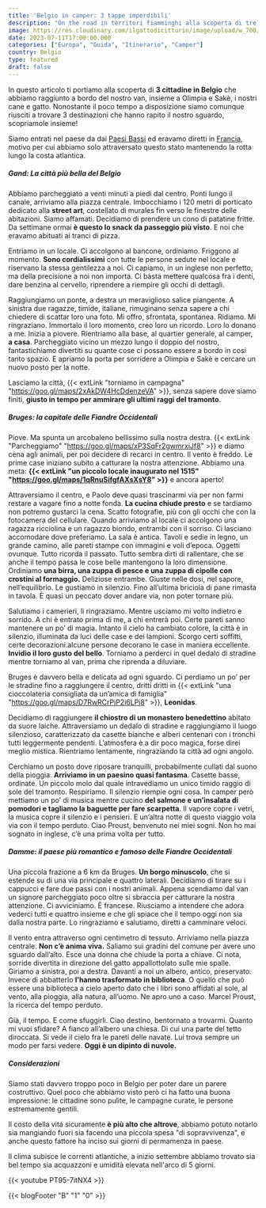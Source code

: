 ```yaml
---
title: 'Belgio in camper: 3 tappe imperdibili'
description: "On the road in territori fiamminghi alla scoperta di tre tappe imperdibili"
image: https://res.cloudinary.com/ilgattodicitturin/image/upload/w_700/f_auto,q_auto:good/v1689502214/Articoli/Belgio/gand-canale_xb3df3.jpg
date: 2023-07-11T17:00:00.000
categories: ["Europa", "Guida", "Itinerario", "Camper"]
country: Belgio
type: featured
draft: false
---
```


<script src="https://product-gallery.cloudinary.com/all.js" type="text/javascript">
</script>  

In questo articolo ti portiamo alla scoperta di **3 cittadine in Belgio** che abbiamo raggiunto a bordo del nostro van, insieme a Olimpia e Sakè, i nostri cane e gatto. Nonostante il poco tempo a disposizione siamo comunque riusciti a trovare 3 destinazioni che hanno rapito il nostro sguardo, scopriamole insieme! 

Siamo entrati nel paese da  dai [Paesi Bassi](/blog/viaggio-paesi-bassi-in-camper-itinerari/) ed eravamo diretti in [Francia](/blog/viaggio-francia-alta-francia-in-camper-itinerari/), motivo per cui abbiamo solo attraversato questo stato mantenendo la rotta lungo la costa atlantica.

##### Gand: La città più bella del Belgio

Abbiamo parcheggiato a venti minuti a piedi dal centro. Ponti lungo il canale, arriviamo alla piazza centrale. Imbocchiamo i 120 metri di porticato dedicato alla **street art**, costellato di murales fin verso le finestre delle abitazioni. Siamo affamati. Decidiamo di prendere un cono di patatine fritte. Da settimane ormai **è questo lo snack da passeggio più visto**. E noi che eravamo abituati ai tranci di pizza. 

Entriamo in un locale. Ci accolgono al bancone, ordiniamo. Friggono al momento. **Sono cordialissimi** con tutte le persone sedute nel locale e riservano la stessa gentilezza a noi. Ci capiamo, in un inglese non perfetto, ma della precisione a noi non importa. Ci basta mettere qualcosa fra i denti, dare benzina al cervello, riprendere a riempire gli occhi di dettagli. 

Raggiungiamo un ponte, a destra un meraviglioso salice piangente. A sinistra due ragazze, timide, italiane, rimuginano senza sapere a chi chiedere di scattar loro una foto. Mi offro, sfrontata, spontanea. Ridiamo. Mi ringraziano. Immortalo il loro momento, creo loro un ricordo. Loro lo donano a me. Inizia a piovere. Rientriamo alla base, al quartier generale, al camper, **a casa**. Parcheggiato vicino un mezzo lungo il doppio del nostro, fantastichiamo divertiti su quante cose ci possano essere a bordo in cosi tanto spazio. E apriamo la porta per sorridere a Olimpia e Sakè e cercare un nuovo posto per la notte. 

Lasciamo la città, {{< extLink "torniamo in campagna" "https://goo.gl/maps/2xAkDW4HcDdenzeVA" >}}, senza sapere dove siamo finiti, **giusto in tempo per ammirare gli ultimi raggi del tramonto**. 

<div id="my-gallery" style="max-width:100%;margin:auto">
</div>

<script>
     const myWidget = cloudinary.galleryWidget({
    "cloudName": "ilgattodicitturin",
    "mediaAssets": [{
        "publicId": "Articoli/Belgio/damme_k8sqmj",
        "mediaType": "image"
    }, {
        "publicId": "Articoli/Belgio/damme-albero-libri_ljs8iy",
        "mediaType": "image"
    }, {
        "publicId": "Articoli/Belgio/damme-citta_h7u2zb",
        "mediaType": "image"
    }, {
        "publicId": "Articoli/Belgio/damme-gatto_qizder",
        "mediaType": "image"
    }, {
        "publicId": "Articoli/Belgio/damme-libri_imnb2i",
        "mediaType": "image"
    }, {
        "publicId": "Articoli/Belgio/gand_gzuyki",
        "mediaType": "image"
    }, {
        "publicId": "Articoli/Belgio/gand-case_jmdlzp",
        "mediaType": "image"
    }, {
        "publicId": "Articoli/Belgio/gand-cattedrale_rjsuj8",
        "mediaType": "image"
    }, {
        "publicId": "Articoli/Belgio/gand-ristorante_hsgxzb",
        "mediaType": "image"
    }, {
        "publicId": "Articoli/Belgio/gand-ristorante-interno_mjhnoz",
        "mediaType": "image"
    }, {
        "publicId": "Articoli/Belgio/IMG_2309_tzp7iq",
        "mediaType": "image"
    }],
    "aspectRatio": "16:9",
    "navigationButtonProps": {
        "shape": "rectangle",
        "color": "#FFFFFF",
        "iconColor": "#000000"
    },
    "container": "#my-gallery"
});

myWidget.render();
</script>

##### Bruges: la capitale delle Fiandre Occidentali

Piove. Ma spunta un arcobaleno bellissimo sulla nostra destra. {{< extLink "Parcheggiamo" "https://goo.gl/maps/xP3SqFr2gwmrxiJf8" >}} e diamo cena agli animali, per poi decidere di recarci in centro. Il vento è freddo. Le prime case iniziano subito a catturare la nostra attenzione. Abbiamo una meta: **{{< extLink "un piccolo locale inaugurato nel 1515" "https://goo.gl/maps/1qRnuSifgfAXsXsY8" >}}** e ancora aperto!

Attraversiamo il centro, e Paolo deve quasi trascinarmi via per non farmi restare a vagare fino a notte fonda. **La cucina chiude presto** e se tardiamo non potremo gustarci la cena. Scatto fotografie, più con gli occhi che con la fotocamera del cellulare. Quando arriviamo al locale ci accolgono una ragazza ricciolina e un ragazzo biondo, entrambi con il sorriso. Ci lasciano accomodare dove preferiamo. La sala è antica. Tavoli e sedie in legno, un grande camino, alle pareti stampe con immagini e voli d’epoca. Oggetti ovunque. Tutto ricorda il passato. Tutto sembra dirti di rallentare, che se anche il tempo passa le cose belle mantengono la loro dimensione. Ordiniamo **una birra, una zuppa di pesce e una zuppa di cipolle con crostini al formaggio.** Deliziose entrambe. Giuste nelle dosi, nel sapore, nell’equilibrio. Le gustiamo in silenzio. Fino all’ultima briciola di pane rimasta in tavola. È quasi un peccato dover andare via, non poter tornare più. 

Salutiamo i camerieri, li ringraziamo. Mentre usciamo mi volto indietro e sorrido. A chi è entrato prima di me, a chi entrerà poi. Certe pareti sanno mantenere un po’ di magia. Intanto il cielo ha cambiato colore, la città è in silenzio, illuminata da luci delle case e dei lampioni. Scorgo certi soffitti, certe decorazioni.alcune persone decorano le case in maniera eccellente. **Invidio il loro gusto del bello**. Torniamo a perderci in quel dedalo di stradine mentre torniamo al van, prima che riprenda a diluviare.

Bruges è davvero bella e delicata ad ogni sguardo. Ci perdiamo un po’ per le stradine fino a raggiungere il centro, dritti dritti in {{< extLink "una cioccolateria consigliata da un’amica di famiglia" "https://goo.gl/maps/D7RwRCrPjP2i6LPj8" >}}, **Leonidas**. 

Decidiamo di raggiungere **il chiostro di un monastero benedettino** abitato da suore laiche. Attraversiamo un dedalo di stradine e raggiungiamo il luogo silenzioso, caratterizzato da casette bianche e alberi centenari con i tronchi tutti leggermente pendenti. L’atmosfera è a dir poco magica, forse direi meglio mistica. Rientriamo lentamente, ringraziando la città ad ogni angolo. 

Cerchiamo un posto dove riposare tranquilli, probabilmente cullati dal suono della pioggia. **Arriviamo in un paesino quasi fantasma**. Casette basse, ordinate. Un piccolo molo dal quale intravediamo un unico timido raggio di sole del tramonto. Respiriamo. Il silenzio riempie ogni cosa. In camper però mettiamo un po’ di musica mentre cucino **del salmone e un’insalata di pomodori e tagliamo la baguette per fare scarpetta**. Il vapore copre i vetri, la musica copre il silenzio e i pensieri. E un’altra notte di questo viaggio vola via con il tempo perduto. Ciao Proust, benvenuto nei miei sogni. Non ho mai sognato in inglese, c’è una prima volta per tutto. 

<div id="my-gallery2" style="max-width:100%;margin:auto">
</div>

<script>
     const myWidget2 = cloudinary.galleryWidget({
    "cloudName": "ilgattodicitturin",
     "mediaAssets": [{
        "publicId": "Articoli/Belgio/belgio-notte_ohjrxs",
        "mediaType": "image"
    },
    {
        "publicId": "Articoli/Belgio/belgio-cattedrale_lppvyi",
        "mediaType": "image"
    },  {
        "publicId": "Articoli/Belgio/bruges_blyzox",
        "mediaType": "image"
    }, {
        "publicId": "Articoli/Belgio/bruges-case_cj1clx",
        "mediaType": "image"
    }, {
        "publicId": "Articoli/Belgio/gand-casa-rossa_b0xpx4",
        "mediaType": "image"
    }, {
        "publicId": "Articoli/Belgio/gand-di-notte_c8lz8o",
        "mediaType": "image"
    }, {
        "publicId": "Articoli/Belgio/tramonto-beglio_ei2elt",
        "mediaType": "image"
    }],
    "aspectRatio": "16:9",
    "navigationButtonProps": {
        "shape": "rectangle",
        "color": "#FFFFFF",
        "iconColor": "#000000"
    },
    "container": "#my-gallery2"
});

myWidget2.render();
</script>

##### Damme: il paese più romantico e famoso delle Fiandre Occidentali

Una piccola frazione a 6 km da Bruges. **Un borgo minuscolo**, che si estende su di una via principale e quattro laterali. Decidiamo di tirare su i cappucci e fare due passi con i nostri animali. Appena scendiamo dal van un signore parcheggiato poco oltre si sbraccia per catturare la nostra attenzione. Ci avviciniamo. È francese. Riusciamo a intendere che adora vederci tutti e quattro insieme e che gli spiace che il tempo oggi non sia dalla nostra parte. Lo ringraziamo e salutiamo, diretti a camminare veloci. 

Il vento entra attraverso ogni centimetro di tessuto. Arriviamo nella piazza centrale. **Non c’è anima viva.** Saliamo sui gradini del comune per avere uno sguardo dall’alto. Esce una donna che chiude la porta a chiave. Ci nota, sorride divertita in direzione del gatto appallottolato sulle mie spalle. Giriamo a sinistra, poi a destra. Davanti a noi un albero, antico, preservato. Invece di abbatterlo **l’hanno trasformato in biblioteca**. O quello che può essere una biblioteca a cielo aperto dato che i libri sono affidati al sole, al vento, alla pioggia, alla natura, all’uomo. Ne apro uno a caso. Marcel Proust, la ricerca del tempo perduto. 

Già, il tempo. E come sfuggirli. Ciao destino, bentornato a trovarmi. Quanto mi vuoi sfidare? A fianco all’albero una chiesa. Di cui una parte del tetto diroccata. Si vede il cielo fra le pareti delle navate. Lui trova sempre un modo per farsi vedere. **Oggi è un dipinto di nuvole.** 

##### Considerazioni 

Siamo stati davvero troppo poco in Belgio per poter dare un parere costruttivo. Quel poco che abbiamo visto però ci ha fatto una buona impressione: le cittadine sono pulite, le campagne curate, le persone estremamente gentili.

Il costo della vita sicuramente **è più alto che altrove**, abbiamo potuto notarlo sia mangiando fuori sia facendo una piccola spesa "di sopravvivenza", e anche questo fattore ha inciso sui giorni di permamenza in paese.

Il clima subisce le correnti atlantiche, a inizio settembre abbiamo trovato sia bel tempo sia acquazzoni e umidità elevata nell'arco di 5 giorni. 

{{< youtube PT95-7itNX4 >}}

{{< blogFooter "B" "1" "0" >}}